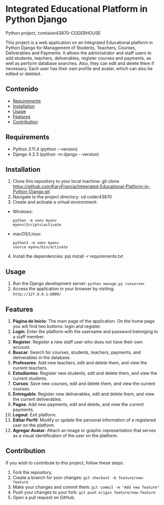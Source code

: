 # Integrated Educational Platform in Python Django
Python project, comision43870-CODERHOUSE

This project is a web application on an Integrated Educational platform in Python Django for Management of Students, Teachers, Courses, Deliverables and Payments. It allows the administrator and staff users to add students, teachers, deliverables, register courses and payments, as well as perform database searches. Also, they can edit and delete them if necessary. Each user has their own profile and avatar, which can also be edited or deleted.
## Contenido

- [Requirements](#requirements)
- [Installation](#installation)
- [Usage](#usage)
- [Features](#features)
- [Contribution](#contribution)

## Requirements

- Python 3.11.4 (python --version)
- Django 4.2.3 (python -m django --version)

## Installation

1. Clone this repository to your local machine: git clone https://github.com/KaryFrancia/Integrated-Educational-Platform-in-Python-Django.git
2. Navigate to the project directory: cd coder43870
3. Create and activate a virtual environment:
- Windows:
  ```
  python -m venv myenv
  myenv\Scripts\activate
  ```
- macOS/Linux:
  ```
  python3 -m venv myenv
  source myenv/bin/activate
  ```

4. Install the dependencies: pip install -r requirements.txt

## Usage

1. Run the Django development server:  `python manage.py runserver`
2. Access the application in your browser by visiting: `http://127.0.0.1:8000/`

## Features

1. **Página de Inicio**: The main page of the application. On the home page you will find two buttons: login and register.
2. **Login**: Enter the platform with the username and password belonging to a staff member.
3. **Register**: Register a new staff user who does not have their own account.
4. **Buscar**: Search for courses, students, teachers, payments, and deliverables in the database.
5. **Profesores**: Add new teachers, edit and delete them, and view the current teachers.
6. **Estudiantes**: Register new students, edit and delete them, and view the current students.
7. **Cursos**: Save new courses, edit and delete them, and view the current courses.
8. **Entregable**: Register new deliverables, edit and delete them, and view the current deliverables.
9. **Pagos**: Add new payments, edit and delete, and view the current payments.
10. **Logout**: Exit platform.
11. **Editar Perfil**: Modify or update the personal information of a registered user on the platform.
12. **Agregar Avatar**: Attach an image or graphic representation that serves as a visual identification of the user on the platform.
   
## Contribution

If you wish to contribute to this project, follow these steps:

1. Fork the repository.
2. Create a branch for your changes: `git checkout -b feature/new-feature`
3. Make your changes and commit them: `git commit -m "Add new feature"`
4. Push your changes to your fork: `git push origin feature/new-feature`
5. Open a pull request on GitHub.
